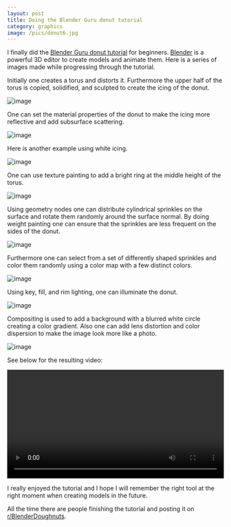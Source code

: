 ```yaml
---
layout: post
title: Doing the Blender Guru donut tutorial
category: graphics
image: /pics/donut6.jpg
---
```


I finally did the [Blender Guru donut tutorial][3] for beginners.
[Blender][4] is a powerful 3D editor to create models and animate them.
Here is a series of images made while progressing through the tutorial.

Initially one creates a torus and distorts it.
Furthermore the upper half of the torus is copied, solidified, and sculpted to create the icing of the donut.

![image](/pics/donut1.jpg)

One can set the material properties of the donut to make the icing more reflective and add subsurface scattering.

![image](/pics/donut2.jpg)

Here is another example using white icing.

![image](/pics/donut3.jpg)

One can use texture painting to add a bright ring at the middle height of the torus.

![image](/pics/donut4.jpg)

Using geometry nodes one can distribute cylindrical sprinkles on the surface and rotate them randomly around the surface normal.
By doing weight painting one can ensure that the sprinkles are less frequent on the sides of the donut.

![image](/pics/donut5.jpg)

Furthermore one can select from a set of differently shaped sprinkles and color them randomly using a color map with a few distinct colors.

![image](/pics/donut6.jpg)

Using key, fill, and rim lighting, one can illuminate the donut.

![image](/pics/donut7.jpg)

Compositing is used to add a background with a blurred white circle creating a color gradient.
Also one can add lens distortion and color dispersion to make the image look more like a photo.

![image](/pics/donut8.jpg)

See below for the resulting video:

<span class="center"><video controls src="/downloads/donut.mp4" width="100%" loop></video></span>

I really enjoyed the tutorial and I hope I will remember the right tool at the right moment when creating models in the future.

All the time there are people finishing the tutorial and posting it on [r/BlenderDoughnuts][1].

[1]: https://www.reddit.com/r/BlenderDoughnuts
[2]: https://www.youtube.com/shorts/pvfVBxYGoJo
[3]: https://www.youtube.com/playlist?list=PLjEaoINr3zgFX8ZsChQVQsuDSjEqdWMAD
[4]: https://www.blender.org/

